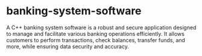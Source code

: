 # banking-system-software
A C++ banking system software is a robust and secure application designed to manage and facilitate various banking operations efficiently. It allows customers to perform transactions, check balances, transfer funds, and more, while ensuring data security and accuracy.
